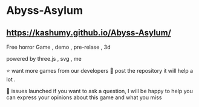 # Abyss-Asylum
https://kashumy.github.io/Abyss-Asylum/ 
------
Free  horror  Game , demo , pre-relase , 3d

powered by three.js , svg , me 

⭐ want more games from our developers 
🌱 post the repository it will help a lot .

🚀 issues launched if you want to ask a question, I will be happy to help you can express your opinions about this game and what you miss 


